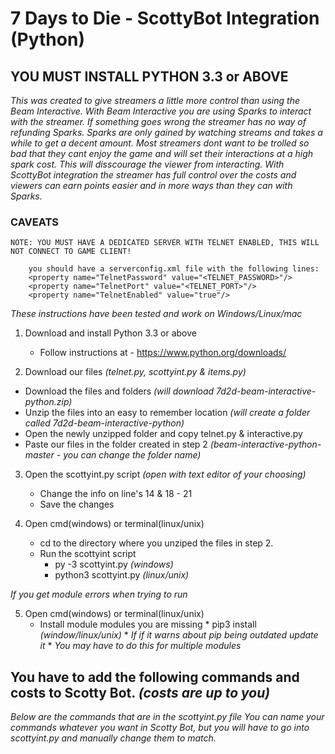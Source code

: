 # 7 Days to Die - ScottyBot Integration (Python)
## YOU MUST INSTALL PYTHON 3.3 or ABOVE

_This was created to give streamers a little more control than using the Beam Interactive. With Beam Interactive you are using Sparks to interact with the streamer. If something goes wrong the streamer has no way of refunding Sparks. Sparks are only gained by watching streams and takes a while to get a decent amount. Most streamers dont want to be trolled so bad that they cant enjoy the game and will set their interactions at a high spark cost. This will disscourage the viewer from interacting. With ScottyBot integration the streamer has full control over the costs and viewers can earn points easier and in more ways than they can with Sparks._

### CAVEATS
    NOTE: YOU MUST HAVE A DEDICATED SERVER WITH TELNET ENABLED, THIS WILL NOT CONNECT TO GAME CLIENT!
        
        you should have a serverconfig.xml file with the following lines:
        <property name="TelnetPassword" value="<TELNET_PASSWORD>"/>
        <property name="TelnetPort" value="<TELNET_PORT>"/>
        <property name="TelnetEnabled" value="true"/>

_These instructions have been tested and work on Windows/Linux/mac_

1. Download and install Python 3.3 or above
   * Follow instructions at - https://www.python.org/downloads/

2. Download our files _(telnet.py, scottyint.py & items.py)_
  * Download the files and folders _(will download 7d2d-beam-interactive-python.zip)_
  * Unzip the files into an easy to remember location _(will create a folder called 7d2d-beam-interactive-python)_
  * Open the newly unzipped folder and copy telnet.py & interactive.py
  * Paste our files in the folder created in step 2 _(beam-interactive-python-master - you can change the folder name)_

3. Open the scottyint.py script _(open with text editor of your choosing)_
   * Change the info on line's 14 & 18 - 21
   * Save the changes

4. Open cmd(windows) or terminal(linux/unix)
   * cd to the directory where you unziped the files in step 2.
   * Run the scottyint script
      * py -3 scottyint.py _(windows)_
      * python3 scottyint.py _(linux/unix)_

_If you get module errors when trying to run_

5. Open cmd(windows) or terminal(linux/unix)
   * Install module modules you are missing
         * pip3 install <module> _(window/linux/unix)_
            * _If if it warns about pip being outdated update it_
            * _You may have to do this for multiple modules_

## You have to add the following commands and costs to Scotty Bot. _(costs are up to you)_
_Below are the commands that are in the scottyint.py file_
_You can name your commands whatever you want in Scotty Bot, but you will have to go into scottyint.py and manually change them to match._
